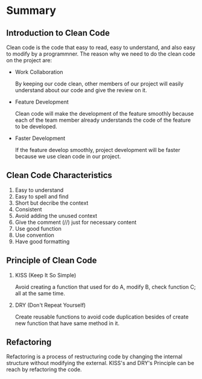 # Summary

## Introduction to Clean Code

Clean code is the code that easy to read, easy to understand, and also easy to modify by a programmner. The reason why we need to do the clean code on the project are:

- Work Collaboration

  By keeping our code clean, other members of our project will easily understand about our code and give the review on it.

- Feature Development

  Clean code will make the development of the feature smoothly because each of the team member already understands the code of the feature to be developed.

- Faster Development

  If the feature develop smoothly, project development will be faster because we use clean code in our project.

## Clean Code Characteristics

1. Easy to understand
2. Easy to spell and find
3. Short but decribe the context
4. Consistent
5. Avoid adding the unused context
6. Give the comment (//) just for necessary content
7. Use good function
8. Use convention
9. Have good formatting

## Principle of Clean Code

1. KISS (Keep It So Simple)

   Avoid creating a function that used for do A, modify B, check function C; all at the same time.

2. DRY (Don't Repeat Yourself)

   Create reusable functions to avoid code duplication besides of create new function that have same method in it.

## Refactoring

Refactoring is a process of restructuring code by changing the internal structure without modifying the external. KISS's and DRY's Principle can be reach by refactoring the code.
